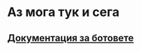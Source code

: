 # Аз мога тук и сега
## <a href="https://github.com/Alex-Tsvetanov/Informatics/tree/master/codes/Alex/TelerikKids/c%2B%2B%26algorithms/22.05.2016/GameplayAlex/doc.txt">Документация за ботовете</a>
